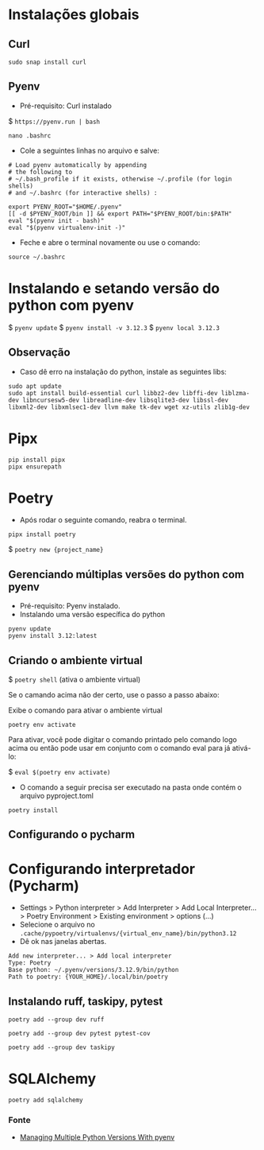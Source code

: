 # Instalações globais

## Curl

```commandline
sudo snap install curl
```

## Pyenv
* Pré-requisito: Curl instalado


$ `https://pyenv.run | bash`

```commandline
nano .bashrc
```

* Cole a seguintes linhas no arquivo e salve:

```
# Load pyenv automatically by appending
# the following to 
# ~/.bash_profile if it exists, otherwise ~/.profile (for login shells)
# and ~/.bashrc (for interactive shells) :

export PYENV_ROOT="$HOME/.pyenv"
[[ -d $PYENV_ROOT/bin ]] && export PATH="$PYENV_ROOT/bin:$PATH"
eval "$(pyenv init - bash)"
eval "$(pyenv virtualenv-init -)"
```
* Feche e abre o terminal novamente ou use o comando:
```commandline
source ~/.bashrc
```
# Instalando e setando versão do python com pyenv

$ `pyenv update`
$ `pyenv install -v 3.12.3`
$ `pyenv local 3.12.3`


## Observação

* Caso dê erro na instalação do python, instale as seguintes libs:

```commandline
sudo apt update
sudo apt install build-essential curl libbz2-dev libffi-dev liblzma-dev libncursesw5-dev libreadline-dev libsqlite3-dev libssl-dev libxml2-dev libxmlsec1-dev llvm make tk-dev wget xz-utils zlib1g-dev
```
# Pipx

```commandline
pip install pipx
pipx ensurepath
```

# Poetry

* Após rodar o seguinte comando, reabra o terminal.
```commandline
pipx install poetry
```
$ `poetry new {project_name}`


## Gerenciando múltiplas versões do python com pyenv

* Pré-requisito: Pyenv instalado.
* Instalando uma versão específica do python
```commandline
pyenv update
pyenv install 3.12:latest
```

## Criando o ambiente virtual

$ `poetry shell` (ativa o ambiente virtual)

Se o camando acima não der certo, use o passo a passo abaixo:

Exibe o comando para ativar o ambiente virtual
```commandline
poetry env activate
```
Para ativar, você pode digitar o comando printado pelo comando logo acima ou então pode usar em conjunto com o comando eval para já ativá-lo:

$ `eval $(poetry env activate)`

* O comando a seguir precisa ser executado na pasta onde contém o arquivo pyproject.toml

```commandline
poetry install
```

## Configurando o pycharm

# Configurando interpretador (Pycharm)
* Settings > Python interpreter > Add Interpreter > 
Add Local Interpreter... > Poetry Environment > 
Existing environment > options (...)
* Selecione o arquivo no `.cache/pypoetry/virtualenvs/{virtual_env_name}/bin/python3.12`
* Dê ok nas janelas abertas.

```
Add new interpreter... > Add local interpreter
Type: Poetry
Base python: ~/.pyenv/versions/3.12.9/bin/python
Path to poetry: {YOUR_HOME}/.local/bin/poetry
```

## Instalando ruff, taskipy, pytest
```commandline
poetry add --group dev ruff
```
```commandline
poetry add --group dev pytest pytest-cov
```
```commandline
poetry add --group dev taskipy
```

# SQLAlchemy

```commandline
poetry add sqlalchemy
```

### Fonte

* [Managing Multiple Python Versions With pyenv](https://realpython.com/intro-to-pyenv/)
